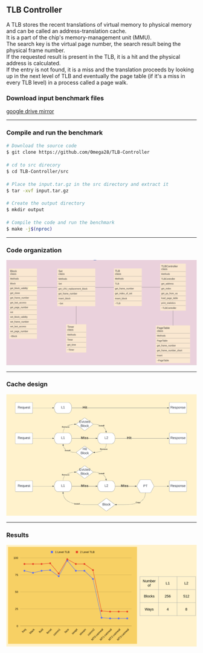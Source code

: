 ## TLB Controller
A TLB stores the recent translations of virtual memory to physical memory and can be called an address-translation cache.  
It is a part of the chip's memory-management unit (MMU).  
The search key is the virtual page number, the search result being the physical frame number.  
If the requested result is present in the TLB, it is a hit and the physical address is calculated.  
If the entry is not found, it is a miss and the translation proceeds by looking up in the next level of TLB and eventually the page table (if it's a miss in every TLB level) in a process called a page walk.  


### Download input benchmark files
[google drive mirror](https://drive.google.com/file/d/1EG_eODumN_AEQecLzZrg_a1IcUr7ZmjT/view?usp=sharing)

---

### Compile and run the benchmark
```bash
# Download the source code
$ git clone https://github.com/0mega28/TLB-Controller

# cd to src direcory
$ cd TLB-Controller/src

# Place the input.tar.gz in the src directory and extract it
$ tar -xvf input.tar.gz

# Create the output directory
$ mkdir output

# Compile the code and run the benchmark
$ make -j$(nproc)
```

---

### Code organization
![Code organization](resources/code_organization.png)

---

### Cache design
![Cache design](resources/cache_design.png)

---

### Results
![Results](resources/results.png)

